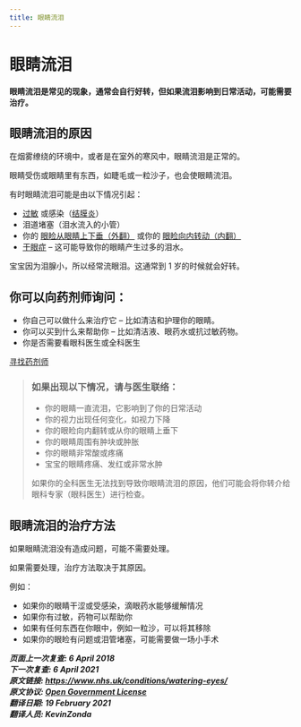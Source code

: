 ```yaml
---
title: 眼睛流泪
---
```


<!-- watering-eyes -->

# 眼睛流泪

**眼睛流泪是常见的现象，通常会自行好转，但如果流泪影响到日常活动，可能需要治疗。**



## 眼睛流泪的原因

在烟雾缭绕的环境中，或者是在室外的寒风中，眼睛流泪是正常的。

眼睛受伤或眼睛里有东西，如睫毛或一粒沙子，也会使眼睛流泪。

有时眼睛流泪可能是由以下情况引起：

- [过敏](allergies.md) 或感染（[结膜炎](conjunctivitis.md)）
- 泪道堵塞（泪水流入的小管）
- 你的 [眼睑从眼睛上下垂（外翻）](ectropion.md) 或你的 [眼睑向内转动（内翻）](eyelid-problems.md)
  <!-- FIXME: 潜在的翻译错误，原文 your [eyelid drooping away from the eye (ectropion)](ectropion.md) or [your eyelid turning inwards (entropion)](eyelid-problems.md) -->
- [干眼症](dry-eyes.md) – 这可能导致你的眼睛产生过多的泪水。

宝宝因为泪腺小，所以经常流眼泪。这通常到 1 岁的时候就会好转。



## 你可以向药剂师询问：

- 你自己可以做什么来治疗它 – 比如清洁和护理你的眼睛。
- 你可以买到什么来帮助你 – 比如清洁液、眼药水或抗过敏药物。
- 你是否需要看眼科医生或全科医生

<!-- FIXME: 潜在的区域性内容 -->

[寻找药剂师](https://beta.nhs.uk/find-a-pharmacy/)

> ### **如果出现以下情况，请与医生联络：**
>
> - 你的眼睛一直流泪，它影响到了你的日常活动
> - 你的视力出现任何变化，如视力下降
> - 你的眼睑向内翻转或从你的眼睛上垂下
> - 你的眼睛周围有肿块或肿胀
> - 你的眼睛非常酸或疼痛
> - 宝宝的眼睛疼痛、发红或非常水肿
>
> 如果你的全科医生无法找到导致你眼睛流泪的原因，他们可能会将你转介给眼科专家（眼科医生）进行检查。



## 眼睛流泪的治疗方法

如果眼睛流泪没有造成问题，可能不需要处理。

如果需要处理，治疗方法取决于其原因。

例如：

- 如果你的眼睛干涩或受感染，滴眼药水能够缓解情况
- 如果你有过敏，药物可以帮助你
- 如果有任何东西在你眼中，例如一粒沙，可以将其移除
- 如果你的眼睑有问题或泪管堵塞，可能需要做一场小手术

**_页面上一次复查: 6 April 2018  
下一次复查: 6 April 2021  
原文链接: <https://www.nhs.uk/conditions/watering-eyes/>  
原文协议: [Open Government License](http://www.nationalarchives.gov.uk/doc/open-government-licence/version/3/)  
翻译日期: 19 February 2021  
翻译人员: KevinZonda_**
